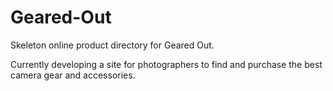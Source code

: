# Geared-Out

Skeleton online product directory for Geared Out.

Currently developing a site for photographers to find and purchase the best camera gear and accessories.
